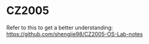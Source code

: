 # CZ2005


Refer to this to get a better understanding: https://github.com/shengjie98/CZ2005-OS-Lab-notes
